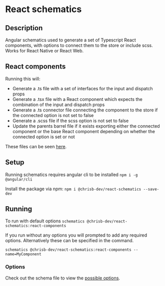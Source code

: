 # React schematics

## Description

Angular schematics used to generate a set of Typescript React components, with
options to connect them to the store or include scss. Works for React Native
or React Web.

## React components

Running this will:

- Generate a .ts file with a set of interfaces for the input and dispatch props
- Generate a .tsx file with a React component which expects the combination of the input and dispatch props
- Generate a .ts connector file connecting the component to the store if the 
connected option is not set to false
- Generate a .scss file if the scss option is not set to false
- Update the parents barrel file if it exists exporting either the connected 
component or the base React component depending on whether the connected option
is set or not

These files can be seen [here](https://github.com/chrisberry4545/react-schematics/tree/master/src/react-components/files).


## Setup

Running schematics requires angular cli to be installed
`npm i -g @angular/cli`

Install the package via npm:
`npm i @chrisb-dev/react-schematics --save-dev`

## Running

To run with default options
`schematics @chrisb-dev/react-schematics:react-components`

If you run without any options you will prompted to add any required options.
Alternatively these can be specified in the command.

`schematics @chrisb-dev/react-schematics:react-components --name=MyComponent`

### Options

Check out the schema file to view the
[possible options](https://github.com/chrisberry4545/react-schematics/blob/master/src/react-components/schema.json).

